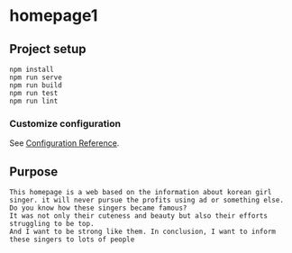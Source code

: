 # homepage1

## Project setup
```
npm install
npm run serve
npm run build
npm run test
npm run lint
```

### Customize configuration
See [Configuration Reference](https://cli.vuejs.org/config/).

## Purpose
```
This homepage is a web based on the information about korean girl singer. it will never pursue the profits using ad or something else. 
Do you know how these singers became famous? 
It was not only their cuteness and beauty but also their efforts struggling to be top.
And I want to be strong like them. In conclusion, I want to inform these singers to lots of people
```
